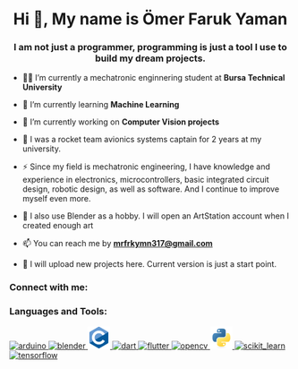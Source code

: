 <h1 align="center">Hi 👋, My name is Ömer Faruk Yaman</h1>
<h3 align="center">I am not just a programmer, programming is just a tool I use to build my dream projects.</h3>

- 👨‍🎓 I’m currently a mechatronic enginnering student at **Bursa Technical University**

- 🤖 I’m currently learning **Machine Learning**

- 🎥 I’m currently working on **Computer Vision projects**

- 🚀 I was a rocket team avionics systems captain for 2 years at my university.

- ⚡ Since my field is mechatronic engineering, I have knowledge and experience in electronics, microcontrollers, basic integrated circuit design, robotic design, as well as software. And I continue to improve myself even more.

- 🎨 I also use Blender as a hobby. I will open an ArtStation account when I created enough art

- 📫 You can reach me by **mrfrkymn317@gmail.com**

- 👀 I will upload new projects here. Current version is just a start point.

<h3 align="left">Connect with me:</h3>
<p align="left">
</p>

<h3 align="left">Languages and Tools:</h3>
<p align="left"> <a href="https://www.arduino.cc/" target="_blank" rel="noreferrer"> <img src="https://cdn.worldvectorlogo.com/logos/arduino-1.svg" alt="arduino" width="40" height="40"/> </a> <a href="https://www.blender.org/" target="_blank" rel="noreferrer"> <img src="https://download.blender.org/branding/community/blender_community_badge_white.svg" alt="blender" width="40" height="40"/> </a> <a href="https://www.cprogramming.com/" target="_blank" rel="noreferrer"> <img src="https://raw.githubusercontent.com/devicons/devicon/master/icons/c/c-original.svg" alt="c" width="40" height="40"/> </a> <a href="https://dart.dev" target="_blank" rel="noreferrer"> <img src="https://www.vectorlogo.zone/logos/dartlang/dartlang-icon.svg" alt="dart" width="40" height="40"/> </a> <a href="https://flutter.dev" target="_blank" rel="noreferrer"> <img src="https://www.vectorlogo.zone/logos/flutterio/flutterio-icon.svg" alt="flutter" width="40" height="40"/> </a> <a href="https://opencv.org/" target="_blank" rel="noreferrer"> <img src="https://www.vectorlogo.zone/logos/opencv/opencv-icon.svg" alt="opencv" width="40" height="40"/> </a> <a href="https://www.python.org" target="_blank" rel="noreferrer"> <img src="https://raw.githubusercontent.com/devicons/devicon/master/icons/python/python-original.svg" alt="python" width="40" height="40"/> </a> <a href="https://scikit-learn.org/" target="_blank" rel="noreferrer"> <img src="https://upload.wikimedia.org/wikipedia/commons/0/05/Scikit_learn_logo_small.svg" alt="scikit_learn" width="40" height="40"/> </a> <a href="https://www.tensorflow.org" target="_blank" rel="noreferrer"> <img src="https://www.vectorlogo.zone/logos/tensorflow/tensorflow-icon.svg" alt="tensorflow" width="40" height="40"/> </a> </p>

